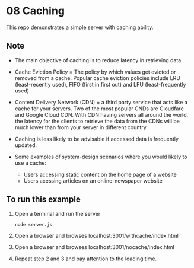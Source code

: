 # 08 Caching
This repo demonstrates a simple server with caching ability.

## Note
- The main objective of caching is to reduce latency in retrieving data.

- Cache Eviction Policy = The policy by which values get evicted or removed from a cache. Popular cache eviction policies include LRU (least-recently used), FIFO (first in first out) and LFU (least-frequently used)

- Content Delivery Network (CDN) = a third party service that acts like a cache for your servers. Two of the most popular CNDs are Cloudfare and Google Cloud CDN. With CDN having servers all around the world, the latency for the clients to retrieve the data from the CDNs will be much lower than from your server in different country.

- Caching is less likely to be advisable if accessed data is frequently updated.

- Some examples of system-design scenarios where you would likely to use a cache:
    - Users accessing static content on the home page of a website
    - Users acessing articles on an online-newspaper website

## To run this example
1. Open a terminal and run the server 
    ```
    node server.js
    ```
2. Open a browser and browses localhost:3001/withcache/index.html

3. Open a browser and browses localhost:3001/nocache/index.html

4. Repeat step 2 and 3 and pay attention to the loading time.